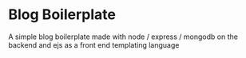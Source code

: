 # Blog Boilerplate
A simple blog boilerplate made with node / express / mongodb on the backend and ejs as a front end templating language